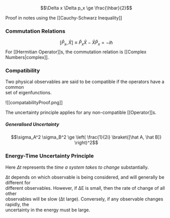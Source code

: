 $$\Delta x \Delta p_x \ge \frac{\hbar}{2}$$

Proof in notes using the [[Cauchy-Schwarz Inequality]]
### Commutation Relations
$$[\hat P_x , \hat X] \equiv \hat P_x \hat X - \hat X \hat P_x = -i\hbar$$
For [[Hermitian Operator]]s, the commutation relation is [[Complex Numbers|complex]].

### Compatibility
Two physical observables are said to be compatible if the operators have a common  
set of eigenfunctions.

![[compatabilityProof.png]]

The uncertainty principle applies for any non-compatible [[Operator]]s.

##### Generalised Uncertainty
$$\sigma_A^2 \sigma_B^2 \ge \left( \frac{1}{2i} \braket{[\hat A, \hat B]} \right)^2$$

### Energy-Time Uncertainty Principle
Here $\Delta t$ represents the *time a system takes to change* substantially.

Δt depends on which observable is being considered, and will generally be different for  
different observables.
However, if ΔE is small, then the rate of change of all other  
observables will be slow (Δt large). Conversely, if any observable changes rapidly, the  
uncertainty in the energy must be large.